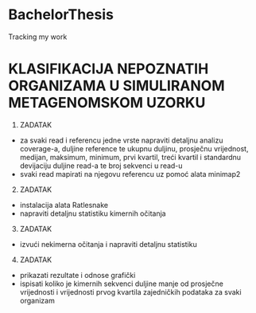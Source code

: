 # BachelorThesis
Tracking my work

# KLASIFIKACIJA NEPOZNATIH ORGANIZAMA U SIMULIRANOM METAGENOMSKOM UZORKU

1. ZADATAK
-  za svaki read i referencu jedne vrste napraviti detaljnu analizu coverage-a, duljine reference te ukupnu duljinu, prosječnu vrijednost, medijan, maksimum, minimum, prvi kvartil, treći kvartil i standardnu devijaciju duljine read-a te broj sekvenci u read-u
- svaki read mapirati na njegovu referencu uz pomoć alata minimap2

2. ZADATAK
- instalacija alata Ratlesnake
- napraviti detaljnu statistiku kimernih očitanja

3. ZADATAK
- izvući nekimerna očitanja i napraviti detaljnu statistiku

4. ZADATAK
- prikazati rezultate i odnose grafički
- ispisati koliko je kimernih sekvenci duljine manje od prosječne vrijednosti i vrijednosti prvog kvartila zajedničkih podataka za svaki organizam
